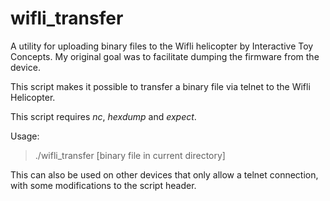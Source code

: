 # wifli_transfer
A utility for uploading binary files to the Wifli helicopter by Interactive Toy Concepts. My original goal was to facilitate dumping the firmware from the device. 

This script makes it possible to transfer a binary file via telnet to the Wifli Helicopter. 

This script requires *nc*, *hexdump* and *expect*. 

Usage: 
>./wifli_transfer [binary file in current directory] 

This can also be used on other devices that only allow a telnet connection, with some modifications to the script header. 

